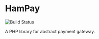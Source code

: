 HamPay
===================

![Build Status](https://travis-ci.org/hametuha/hampay.svg)

A PHP library for abstract payment gateway.

